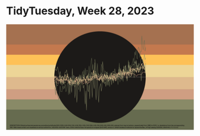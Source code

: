 # TidyTuesday, Week 28, 2023

![](https://raw.githubusercontent.com/pyykkojuha/tidytuesday/main/R/2023_28/TIDY_2023_28.png)
